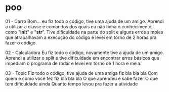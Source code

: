 # poo

01 - Carro
Bom... eu fiz todo o código, tive uma ajuda de um amigo. Aprendi a utilizar a classe e comandos dos quais eu não tinha o conhecimento, como "__init__" e "__str__". Tive dificuldade na parte do split e alguns erros simples que atrapalhavam a execução do código e levei em torno de 2 horas pra fazer o código.

02 - Calculadora
Eu fiz todo o código, novamente tive a ajuda de um amigo. Aprendi a utilizar o split e tive dificuldade em encontrar erros básicos que impediam o programa de rodar e levei em torno de 1 hora e meia.


03 - Topic
Fiz todo o código, tive ajuda de uma amiga
fiz bla bla bla
Com quem e como você fez
fiz bla bla bla
O que aprendeu e sabe fazer
O que tem dificuldade ainda
Quanto tempo levou pra fazer a atividade
